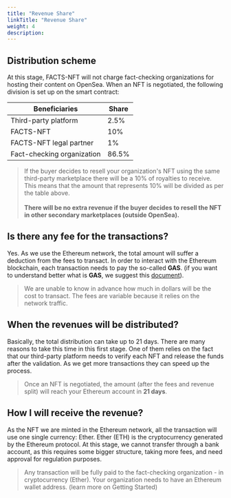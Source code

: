 ```yaml
---
title: "Revenue Share"
linkTitle: "Revenue Share"
weight: 4
description:
---
```


## Distribution scheme

At this stage, FACTS-NFT will not charge fact-checking organizations for hosting their content on OpenSea. When an NFT is negotiated, the following division is set up on the smart contract:

| Beneficiaries              | Share |
|----------------------------|-------|
| Third-party platform       | 2.5%  |
| FACTS-NFT                  | 10%   |
| FACTS-NFT legal partner    | 1%    |
| Fact-checking organization | 86.5% |

> If the buyer decides to resell your organization's NFT using the same third-party marketplace there will be a 10% of royalties to receive. This means that the amount that represents 10% will be divided as per the table above.<br><br>**There will be no extra revenue if the buyer decides to resell the NFT in other secondary marketplaces (outside OpenSea).**

## Is there any fee for the transactions?

Yes. As we use the Ethereum network, the total amount will suffer a deduction from the fees to transact. In order to interact with the Ethereum blockchain, each transaction needs to pay the so-called **GAS**. (if you want to understand better what is **GAS**, we suggest this [document](https://ethereum.org/fr/developers/docs/gas/)).

> We are unable to know in advance how much in dollars will be the cost to transact. The fees are variable because it relies on the network traffic. 

## When the revenues will be distributed?

Basically, the total distribution can take up to 21 days. There are many reasons to take this time in this first stage. One of them relies on the fact that our third-party platform needs to verify each NFT and release the funds after the validation. As we get more transactions they can speed up the process. 

> Once an NFT is negotiated, the amount (after the fees and revenue split) will reach your Ethereum account in **21 days**.

## How I will receive the revenue?

As the NFT we are minted in the Ethereum network, all the transaction will use one single currency: Ether. Ether (ETH) is the cryptocurrency generated by the Ethereum protocol. At this stage, we cannot transfer through a bank account, as this requires some bigger structure, taking more fees, and need approval for regulation purposes.

> Any transaction will be fully paid to the fact-checking organization - in cryptocurrency (Ether). Your organization needs to have an Ethereum wallet address. (learn more on Getting Started)
